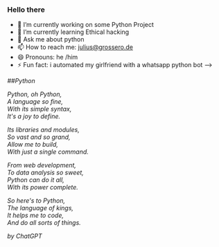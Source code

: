 ### Hello there



- 🔭 I’m currently working on some Python Project
- 🌱 I’m currently learning Ethical hacking
- 💬 Ask me about python
- 📫 How to reach me: julius@grossero.de
- 😄 Pronouns: he /him
- ⚡ Fun fact: i automated my girlfriend with a whatsapp python bot
-->
<i>
##Python
  

Python, oh Python,</br>
A language so fine,</br>
With its simple syntax,</br>
It's a joy to define.</br>

Its libraries and modules,</br>
So vast and so grand,</br>
Allow me to build,</br>
With just a single command.</br>

From web development,</br>
To data analysis so sweet,</br>
Python can do it all,</br>
With its power complete.</br>

So here's to Python,</br>
The language of kings,</br>
It helps me to code,</br>
And do all sorts of things.</br>

by ChatGPT
</i>
